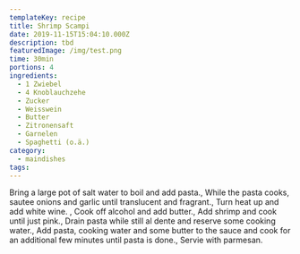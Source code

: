 ```yaml
---
templateKey: recipe
title: Shrimp Scampi
date: 2019-11-15T15:04:10.000Z
description: tbd
featuredImage: /img/test.png
time: 30min
portions: 4
ingredients:
  - 1 Zwiebel
  - 4 Knoblauchzehe
  - Zucker
  - Weisswein
  - Butter
  - Zitronensaft
  - Garnelen
  - Spaghetti (o.ä.)
category:
  - maindishes
tags:
---
```


Bring a large pot of salt water to boil and add pasta., While the pasta cooks, sautee onions and garlic until translucent and fragrant., Turn heat up and add white wine. , Cook off alcohol and add butter., Add shrimp and cook until just pink., Drain pasta while still al dente and reserve some cooking water., Add pasta, cooking water and some butter to the sauce and cook for an additional few minutes until pasta is done., Servie with parmesan.
